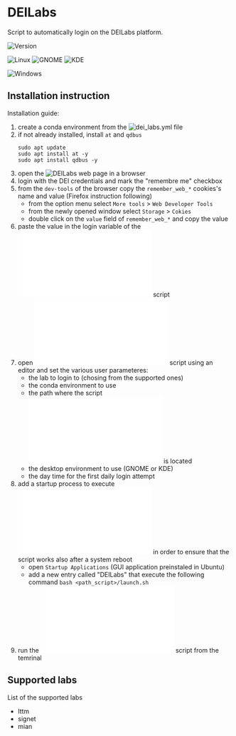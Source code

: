 # DEILabs
Script to automatically login on the DEILabs platform. 

![Version](https://img.shields.io/badge/Version-1.0.0-informational?style=flat)

![Linux](https://img.shields.io/badge/Linux-partially%20supported-yellow?style=flat&logo=ubuntu)
![GNOME](https://img.shields.io/badge/GNOME-supported-success?style=flat&logo=gnome)
![KDE](https://img.shields.io/badge/KDE-supported-success?style=flat&logo=kde)

![Windows](https://img.shields.io/badge/Windows-not%20supported-critical?style=flat&logo=windows)

## Installation instruction
Installation guide:
1) create a conda environment from the ![dei_labs.yml](data/dei_labs.yml) file
2) if not already installed, install `at` and `qdbus`
   ```
   sudo apt update
   sudo apt install at -y
   sudo apt install qdbus -y
   ```
3) open the ![DEILabs](https://deilabs.dei.unipd.it/) web page in a browser
4) login with the DEI credentials and mark the "remembre me" checkbox
5) from the `dev-tools` of the browser copy the `remember_web_*` cookies's name and value (Firefox instruction following)
   - from the option menu select `More tools` > `Web Developer Tools`
   - from the newly opened window select `Storage` > `Cokies`
   - double click on the `value` field of `remember_web_*` and copy the value
6) paste the value in the login variable of the ![deilabs-no-choice.py](deilabs-no-choice.py) script
7) open ![launch.sh](launch.sh) script using an editor and set the various user parameteres:
   - the lab to login to (chosing from the supported ones)
   - the conda environment to use
   - the path where the script ![launch.sh](launch.sh) is located
   - the desktop environment to use (GNOME or KDE)
   - the day time for the first daily login attempt
8) add a startup process to execute ![launch.sh](launch.sh) in order to ensure that the script works also after a system reboot
   - open `Startup Applications` (GUI application preinstaled in Ubuntu)
   - add a new entry called "DEILabs" that execute the following command `bash <path_script>/launch.sh`
10) run the ![launch.sh](launch.sh) script from the temrinal


## Supported labs
List of the supported labs
* lttm
* signet
* mian
